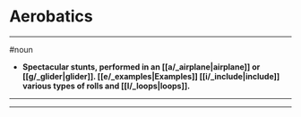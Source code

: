 # Aerobatics
---
#noun
- **Spectacular stunts, performed in an [[a/_airplane|airplane]] or [[g/_glider|glider]]. [[e/_examples|Examples]] [[i/_include|include]] various types of rolls and [[l/_loops|loops]].**
---
---
